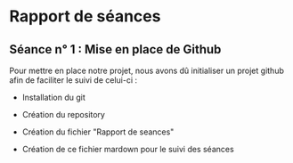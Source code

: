 Rapport de séances
==
Séance n° 1 :  Mise en place de Github
-
  
  <p> Pour mettre en place notre projet, nous avons dû initialiser un projet github afin de faciliter le suivi de celui-ci : <p>
  
* Installation du git
  
* Création du repository
  
* Création du fichier "Rapport de seances" 
  
* Création de ce fichier mardown pour le suivi des séances
 
